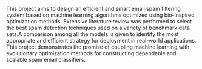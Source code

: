 This project aims to design an efficient and smart email spam filtering system based on machine learning algorithms optimized using bio-inspired optimization methods. Extensive literature review was performed to select the best spam detection techniques used on a variety of benchmark data sets.A comparison among all the models is given to identify the most appropriate and efficient strategy for deployment in real-world applications. This project demonstrates the promise of coupling machine learning with evolutionary optimization methods for constructing dependable and scalable spam email classifiers.

